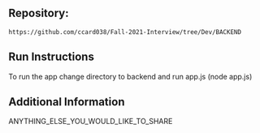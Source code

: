 ## Repository:

```
https://github.com/ccard038/Fall-2021-Interview/tree/Dev/BACKEND
```

## Run Instructions

To run the app change directory to backend and run app.js (node app.js)

## Additional Information

ANYTHING_ELSE_YOU_WOULD_LIKE_TO_SHARE
